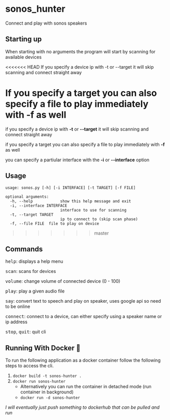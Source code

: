 # sonos_hunter
Connect and play with sonos speakers

## Starting up

When starting with no arguments the program will start by scanning for available devices

<<<<<<< HEAD
If you specify a device ip with -t or --target it will skip scanning and connect straight away

If you specify a target you can also specify a file to play immediately with -f as well
=======
if you specify a device ip with **-t** or **--target** it will skip scanning and connect straight away

if you specify a target you can also specify a file to play immediately with **-f** as well

you can specify a partiular interface with the **-i** or **--interface** option

## Usage

```
usage: sonos.py [-h] [-i INTERFACE] [-t TARGET] [-f FILE]

optional arguments:
  -h, --help            show this help message and exit
  -i, --interface INTERFACE
                        interface to use for scanning
  -t, --target TARGET
                        ip to connect to (skip scan phase)
  -f, --file FILE  file to play on device

```
>>>>>>> master

## Commands

<kbd>help</kbd>: displays a help menu

<kbd>scan</kbd>: scans for devices

<kbd>volume</kbd>: change volume of connected device (0 - 100)

<kbd>play</kbd>: play a given audio file

<kbd>say</kbd>: convert text to speech and play on speaker, uses google api so need to be online

<kbd>connect</kbd>: connect to a device, can either specify using a speaker name or ip address

<kbd>stop</kbd>, <kbd>quit</kbd>: quit cli

## Running With Docker :whale:
To run the following application as a docker container follow the following steps to access the cli.
1. ```docker build -t sonos-hunter .```
2. ```docker run sonos-hunter```
   - Alternatively you can run the container in detached mode (run container in background) 
   - ```docker run -d sonos-hunter```
  
*I will eventually just push something to dockerhub  that can be pulled and run*